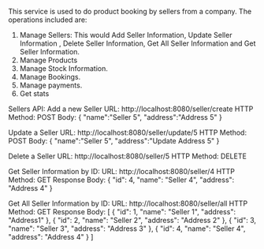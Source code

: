 This service is used to do product booking by sellers from a company. The operations included are:
1. Manage Sellers: This would Add Seller Information, Update Seller Information , Delete Seller Information, Get All Seller Information and Get Seller Information.
2. Manage Products
3. Manage Stock Information.
4. Manage Bookings.
5. Manage payments.
6. Get stats 

Sellers API:
Add a new Seller
URL: http://localhost:8080/seller/create
HTTP Method: POST
Body:
{
  "name":"Seller 5",
  "address":"Address 5"
}

Update a Seller
URL: http://localhost:8080/seller/update/5
HTTP Method: POST
Body:
{
  "name":"Seller 5",
  "address":"Update Address 5"
}

Delete a Seller
URL: http://localhost:8080/seller/5
HTTP Method: DELETE

Get Seller Information by ID:
URL: http://localhost:8080/seller/4
HTTP Method: GET
Response Body:
{
    "id": 4,
    "name": "Seller 4",
    "address": "Address 4"
}

Get All Seller Information by ID:
URL: http://localhost:8080/seller/all
HTTP Method: GET
Response Body:
[
    {
        "id": 1,
        "name": "Seller 1",
        "address": "Address1"
    },
    {
        "id": 2,
        "name": "Seller 2",
        "address": "Address 2"
    },
    {
        "id": 3,
        "name": "Seller 3",
        "address": "Address 3"
    },
    {
        "id": 4,
        "name": "Seller 4",
        "address": "Address 4"
    }
]
